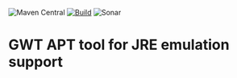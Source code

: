 ![Maven Central](https://img.shields.io/maven-central/v/org.jresearch.gwt.tool.emu.apt/org.jresearch.gwt.tool.emu.apt.processor)
[![Build](https://github.com/foal/gwt-emu-apt/actions/workflows/BuildSnapshot.yml/badge.svg)](https://github.com/foal/gwt-emu-apt/actions/workflows/BuildSnapshot.yml)
![Sonar](https://img.shields.io/sonar/quality_gate/foal_gwt-emu-apt?server=https%3A%2F%2Fsonarcloud.io)

# GWT APT tool for JRE emulation support

